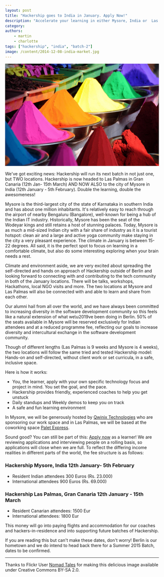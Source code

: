 ```yaml
---
layout: post
title: "Hackership goes to India in January. Apply Now!"
description: "Accelerate your learning in either Mysore, India or  Las Palmas, Gran Canaria. Hackership will now run in two locations this January. "
category:
authors:
    - martin
    - charlotte
tags: ["hackership", "india", "batch-2"]
image: /content/2014-12-08-india-market.jpg
---
```


![Hackership goes to India!](/content/2014-12-08-india-market.jpg)

We've got exciting news: Hackership will run its next batch in not just one, but TWO locations. Hackership is now headed to Las Palmas in Gran Canaria (12th Jan- 15th March) AND NOW ALSO to the city of Mysore in India (12th January - 5th February). Double the learning, double the awesomeness!

Mysore is the third-largest city of the state of Karnataka in southern India and has about one million inhabitants. It's relatively easy to reach through the airport of nearby Bengaluru (Bangalore), well-known for being a hub of the Indian IT industry. Historically, Mysore has been the seat of the Wodeyar kings and still retains a host of stunning palaces. Today, Mysore is as much a mid-sized Indian city with a fair share of industry as it is a tourist hotspot: clean air and a large and active yoga community make staying in the city a very pleasant experience. The climate in January is between 15- 22 degrees. All said, it is the perfect spot to focus on learning in a comfortable climate, but also do some interesting exploring when your brain needs a rest.

Climate and environment aside, we are very excited about spreading the self-directed and hands on approach of Hackership outside of Berlin and  looking forward to connecting with and contributing to the tech community in both of the January locations. There will be talks, workshops, Hackathons, local NGO visits and more.  The two locations at Mysore and Las Palmas will also be connected with and able to learn and share from each other.

Our alumni hail from all over the world, and we have always been committed to increasing diversity in the software development community so this feels like a natural extension of what we\u2019ve been doing in Berlin. 50% of the seats available in Mysore will be reserved exclusively for Indian attendees and at a reduced programme fee, reflecting our goals to increase diversity and intercultural exchange in the software development community.

Though of different lengths (Las Palmas is 9 weeks and Mysore is 4 weeks), the two locations will follow the same tried and tested Hackership model: Hands-on and self-directed, without client work or set curricula, in a safe, inclusive space.

Here is how it works:

 - You, the learner, apply with your own specific technology focus and project in mind. You set the goal, and the pace.
 - Hackership provides friendly, experienced coaches to help you get unstuck
 - Daily standups and Weekly demos to keep you on track
 - A safe and fun learning environment

In Mysore, we will be generously hosted by [Qwinix Technologies](http://www.qwinixtech.com/) who are sponsoring our work space  and in Las Palmas, we will be based at the coworking space  [Palet Express](www.paletexpress.com).

Sound good? You can still be part of this: [Apply now](http://www.hackership.org/apply) as a learner! We are reviewing applications and interviewing people on a rolling basis, so applications will close when we are full. To reflect the differing income realities in different parts of the world, the fee structure is as follows:

### Hackership Mysore, India 12th January- 5th February
 - Resident Indian attendees 300 Euros (Rs. 23.000)
 - International attendees 900 Euros (Rs. 69.000)

### Hackership Las Palmas, Gran Canaria 12th January - 15th March
 - Resident Canarian attendees: 1500 Eur
 - International attendees: 1800 Eur

This money will go into paying flights and accommodation for our coaches and hackers-in-residence and into supporting  future batches of Hackership.

If you are reading this but can't make these dates, don't worry!  Berlin is our hometown and we do intend to head back there for a Summer 2015 Batch, dates to be confirmed.

---
Thanks to Flickr User [Nomad Tales](https://flic.kr/p/5xXmXS) for making this delicious image available under Creative Commons BY-SA 2.0.
